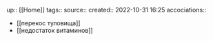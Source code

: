 up:: [[Home]]
tags:: 
source:: 
created:: 2022-10-31 16:25
accociations:: 

- [[перекос туловища]]
- [[недостаток витаминов]]